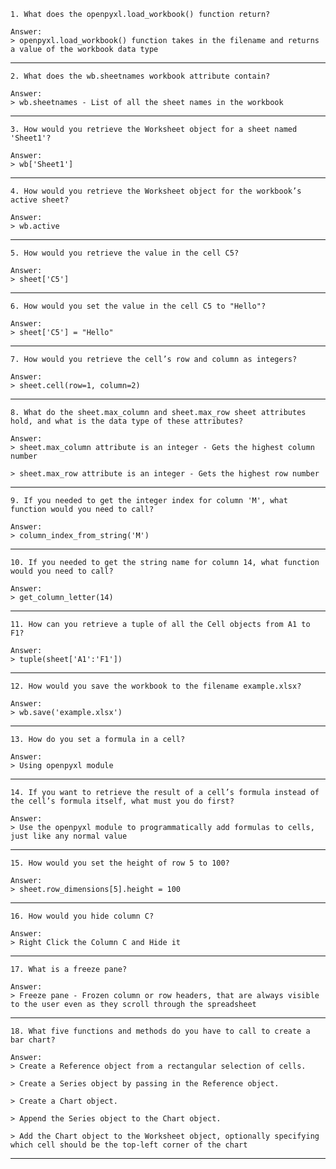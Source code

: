 ```
1. What does the openpyxl.load_workbook() function return?
```
```
Answer:
> openpyxl.load_workbook() function takes in the filename and returns a value of the workbook data type
```
-----------------------------------------------------
```
2. What does the wb.sheetnames workbook attribute contain?
```
```
Answer:
> wb.sheetnames - List of all the sheet names in the workbook
```
-----------------------------------------------------
```
3. How would you retrieve the Worksheet object for a sheet named 'Sheet1'?
```
```
Answer:
> wb['Sheet1']
```
-----------------------------------------------------
```
4. How would you retrieve the Worksheet object for the workbook’s active sheet?
```
```
Answer:
> wb.active
```
-----------------------------------------------------
```
5. How would you retrieve the value in the cell C5?
```
```
Answer:
> sheet['C5']
```
-----------------------------------------------------
```
6. How would you set the value in the cell C5 to "Hello"?
```
```
Answer:
> sheet['C5'] = "Hello"
```
-----------------------------------------------------
```
7. How would you retrieve the cell’s row and column as integers?
```
```
Answer:
> sheet.cell(row=1, column=2)
```
-----------------------------------------------------
```
8. What do the sheet.max_column and sheet.max_row sheet attributes hold, and what is the data type of these attributes?
```
```
Answer:
> sheet.max_column attribute is an integer - Gets the highest column number

> sheet.max_row attribute is an integer - Gets the highest row number
```
-----------------------------------------------------
```
9. If you needed to get the integer index for column 'M', what function would you need to call?
```
```
Answer:
> column_index_from_string('M')
```
-----------------------------------------------------
```
10. If you needed to get the string name for column 14, what function would you need to call?
```
```
Answer:
> get_column_letter(14)
```
-----------------------------------------------------
```
11. How can you retrieve a tuple of all the Cell objects from A1 to F1?
```
```
Answer:
> tuple(sheet['A1':'F1'])
```
-----------------------------------------------------
```
12. How would you save the workbook to the filename example.xlsx?
```
```
Answer:
> wb.save('example.xlsx')
```
-----------------------------------------------------
```
13. How do you set a formula in a cell?
```
```
Answer:
> Using openpyxl module
```
-----------------------------------------------------
```
14. If you want to retrieve the result of a cell’s formula instead of the cell’s formula itself, what must you do first?
```
```
Answer:
> Use the openpyxl module to programmatically add formulas to cells, just like any normal value
```
-----------------------------------------------------
```
15. How would you set the height of row 5 to 100?
```
```
Answer:
> sheet.row_dimensions[5].height = 100
```
-----------------------------------------------------
```
16. How would you hide column C?
```
```
Answer:
> Right Click the Column C and Hide it
```
-----------------------------------------------------
```
17. What is a freeze pane?
```
```
Answer:
> Freeze pane - Frozen column or row headers, that are always visible to the user even as they scroll through the spreadsheet
```
-----------------------------------------------------
```
18. What five functions and methods do you have to call to create a bar chart?
```
```
Answer:
> Create a Reference object from a rectangular selection of cells.

> Create a Series object by passing in the Reference object.

> Create a Chart object.

> Append the Series object to the Chart object.

> Add the Chart object to the Worksheet object, optionally specifying which cell should be the top-left corner of the chart
```
-----------------------------------------------------
